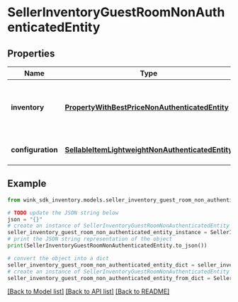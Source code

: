 # SellerInventoryGuestRoomNonAuthenticatedEntity


## Properties

Name | Type | Description | Notes
------------ | ------------- | ------------- | -------------
**inventory** | [**PropertyWithBestPriceNonAuthenticatedEntity**](PropertyWithBestPriceNonAuthenticatedEntity.md) | Property details along with the best room type price. | [optional] 
**configuration** | [**SellableItemLightweightNonAuthenticatedEntity**](SellableItemLightweightNonAuthenticatedEntity.md) | Identifier inventory record | [optional] 

## Example

```python
from wink_sdk_inventory.models.seller_inventory_guest_room_non_authenticated_entity import SellerInventoryGuestRoomNonAuthenticatedEntity

# TODO update the JSON string below
json = "{}"
# create an instance of SellerInventoryGuestRoomNonAuthenticatedEntity from a JSON string
seller_inventory_guest_room_non_authenticated_entity_instance = SellerInventoryGuestRoomNonAuthenticatedEntity.from_json(json)
# print the JSON string representation of the object
print(SellerInventoryGuestRoomNonAuthenticatedEntity.to_json())

# convert the object into a dict
seller_inventory_guest_room_non_authenticated_entity_dict = seller_inventory_guest_room_non_authenticated_entity_instance.to_dict()
# create an instance of SellerInventoryGuestRoomNonAuthenticatedEntity from a dict
seller_inventory_guest_room_non_authenticated_entity_from_dict = SellerInventoryGuestRoomNonAuthenticatedEntity.from_dict(seller_inventory_guest_room_non_authenticated_entity_dict)
```
[[Back to Model list]](../README.md#documentation-for-models) [[Back to API list]](../README.md#documentation-for-api-endpoints) [[Back to README]](../README.md)


